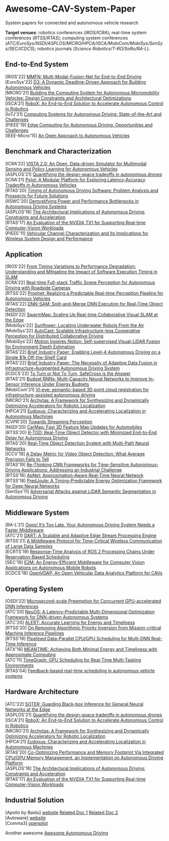 # Awesome-CAV-System-Paper
System papers for connected and autonomous vehicle research

**Target venues**: robotics conferences (*IROS/ICRA*); real-time system conferences (*RTSS/RTAS*); computing system conferences (*ATC/EuroSys/NSDI/ASPLOS/MICRO/HPCA/ISCA/MobiCom/MobiSys/SenSys/SEC/ICDCS*); robotics journals (*Science Robotics/T-RO/SoRo/RA-L*).

## End-to-End System
[IROS'22] [MMFN: Multi-Modal-Fusion-Net for End-to-End Driving](https://arxiv.org/pdf/2207.00186.pdf) </br>
[EuroSys'22] [D3: A Dynamic Deadline-Driven Approach for Building Autonomous Vehicles](https://dl.acm.org/doi/pdf/10.1145/3492321.3519576) </br>
[MICRO'21] [Building the Computing System for Autonomous Micromobility Vehicles: Design Constraints and Architectural Optimizations](https://ieeexplore.ieee.org/stamp/stamp.jsp?tp=&arnumber=9251973) </br>
[ISCA'21] [RoboX: An End-to-End Solution to Accelerate Autonomous Control in Robotics](https://ieeexplore.ieee.org/document/8416849) </br>
[IoTJ'21] [Computing Systems for Autonomous Driving: State-of-the-Art and Challenges](https://www.weisongshi.org/papers/liu21-CSAD.pdf) </br>
[PIEEE'19] [Edge Computing for Autonomous Driving: Opportunities and Challenges](https://www.weisongshi.org/papers/liu19-EdgeAV.pdf) </br>
[IEEE-Micro'15] [An Open Approach to Autonomous Vehicles](https://ieeexplore.ieee.org/stamp/stamp.jsp?tp=&arnumber=7368032) </br>

## Benchmark and Characterization
[ICRA'22] [VISTA 2.0: An Open, Data-driven Simulator for Multimodal Sensing and Policy Learning for Autonomous Vehicles](https://arxiv.org/pdf/2111.12083.pdf) </br>
[ASPLOS'21] [Quantifying the design-space tradeoffs in autonomous drones](https://dl.acm.org/doi/pdf/10.1145/3445814.3446721) </br>
[ICRA'21] [Pylot: A Modular Platform for Exploring Latency-Accuracy Tradeoffs in Autonomous Vehicles](https://ieeexplore.ieee.org/stamp/stamp.jsp?tp=&arnumber=9561747) </br>
[RTAS'20] [Timing of Autonomous Driving Software: Problem Analysis and Prospects for Future Solutions](https://ieeexplore.ieee.org/abstract/document/9113112) </br>
[IISWC'20] [Demystifying Power and Performance Bottlenecks in Autonomous Driving Systems](https://upcommons.upc.edu/bitstream/handle/2117/334539/Demystifying%20power%20and%20performance%20bottlenecks%20in%20autonomous%20driving%20systems.pdf;jsessionid=BE2D046004B6F65E52A26F52AD0A3CDE?sequence=1) </br>
[ASPLOS'18] [The Architectural Implications of Autonomous Driving: Constraints and Acceleration](https://dl.acm.org/doi/pdf/10.1145/3173162.3173191) </br>
[RTAS'17] [An Evaluation of the NVIDIA TX1 for Supporting Real-time Computer-Vision Workloads](https://ieeexplore.ieee.org/abstract/document/7939053) </br>
[PIEEE'11] [Vehicular Channel Characterization and Its Implications for Wireless System Design and Performance](https://thomaszemen.org/papers/Mecklenbraeuker11_ProceedingsIEEE.pdf)

## Application
[IROS'22] [From Timing Variations to Performance Degradation: Understanding and Mitigating the Impact of Software Execution Timing in SLAM](https://cybersecurity.seas.wustl.edu/paper/ao-iros22.pdf) </br>
[ICRA'22] [Real-time Full-stack Traffic Scene Perception for Autonomous Driving with Roadside Cameras](https://arxiv.org/pdf/2206.09770.pdf) </br>
[RTSS'22] [Prophet: Realizing a Predictable Real-time Perception Pipeline for Autonomous Vehicles](https://www.weisongshi.org/papers/liu22-prophet.pdf) </br>
[RTAS'22] [DNN-SAM: Split-and-Merge DNN Execution for Real-Time Object Detection](https://ieeexplore.ieee.org/abstract/document/9804671) </br>
[NSDI'22] [SwarmMap: Scaling Up Real-time Collaborative Visual SLAM at the Edge](https://www.usenix.org/conference/nsdi22/presentation/xu) </br>
[MobiSys'22] [Sunflower: Locating Underwater Robots From the Air](https://dl.acm.org/doi/pdf/10.1145/3498361.3539773) </br>
[MobiSys'22] [AutoCast: Scalable Infrastructure-less Cooperative Perception for Distributed Collaborative Driving](https://dl.acm.org/doi/pdf/10.1145/3498361.3538925) </br>
[MobiSys'22] [Motion Inspires Notion: Self-supervised Visual-LiDAR Fusion for Environment Depth Estimation](https://dl.acm.org/doi/pdf/10.1145/3498361.3538918) </br>
[RTAS'22] [Brief Industry Paper: Enabling Level-4 Autonomous Driving on a Single $1k Off-the-Shelf Card](https://ieeexplore.ieee.org/stamp/stamp.jsp?tp=&arnumber=9804610) </br>
[RTAS'22] [Brief Industry Paper: The Necessity of Adaptive Data Fusion in Infrastructure-Augmented Autonomous Driving System](https://ieeexplore.ieee.org/stamp/stamp.jsp?tp=&arnumber=9804585) </br>
[ICDCS'22] [To Turn or Not To Turn, SafeCross is the Answer](https://www.weisongshi.org/papers/wu22-SafeCross.pdf) </br>
[RTAS'21] [Budget RNNs: Multi-Capacity Neural Networks to Improve In-Sensor Inference Under Energy Budgets](https://par.nsf.gov/servlets/purl/10294870) </br>
[MobiCom'21] [VI-eye: semantic-based 3D point cloud registration for infrastructure-assisted autonomous driving](https://aiot.ie.cuhk.edu.hk/papers/VI_Eye.pdf) </br>
[MICRO'21] [Archytas: A Framework for Synthesizing and Dynamically Optimizing Accelerators for Robotic Localization](https://dl.acm.org/doi/pdf/10.1145/3466752.3480077) </br>
[HPCA'21] [Eudoxus: Characterizing and Accelerating Localization in Autonomous Machines](https://arxiv.org/pdf/2012.01353.pdf) </br>
[CVPR'20] [Towards Streaming Perception](https://arxiv.org/pdf/2005.10420.pdf) </br>
[NSDI'20] [CarMap: Fast 3D Feature Map Updates for Automobiles](https://www.usenix.org/system/files/nsdi20-paper-ahmad.pdf) </br>
[RTSS'20] [R-TOD: Real-Time Object Detector with Minimized End-to-End Delay for Autonomous Driving](https://ieeexplore.ieee.org/stamp/stamp.jsp?tp=&arnumber=9355528) </br>
[RTAS'20] [Real-Time Object Detection System with Multi-Path Neural Networks](https://ieeexplore.ieee.org/abstract/document/9113124) </br>
[ICCV'19] [A Delay Metric for Video Object Detection: What Average Precision Fails to Tell](https://arxiv.org/pdf/1908.06368.pdf) </br>
[RTAS'19] [Re-Thinking CNN Frameworks for Time-Sensitive Autonomous-Driving Applications: Addressing an Industrial Challenge](https://ieeexplore.ieee.org/abstract/document/8743176) </br>
[RTSS'18] [ApNet: Approximation-Aware Real-Time Neural Network](https://ieeexplore.ieee.org/stamp/stamp.jsp?tp=&arnumber=8603193) </br>
[RTSS'18] [PredJoule: A Timing-Predictable Energy Optimization Framework for Deep Neural Networks](https://ieeexplore.ieee.org/abstract/document/8603196) </br>
[SenSys'11] [Adversarial Attacks against LiDAR Semantic Segmentation in Autonomous Driving](https://dl.acm.org/doi/pdf/10.1145/3485730.3485935) </br>

## Middleware System

[RA-L'21] [Oops! It’s Too Late. Your Autonomous Driving System Needs a Faster Middleware](https://weisongshi.org/papers/wu21-RAL.pdf) </br>
[ATC'21] [DART: A Scalable and Adaptive Edge Stream Processing Engine](https://www.usenix.org/conference/atc21/presentation/liu) </br>
[RTSS'21] [A Middleware Protocol for Time-Critical Wireless Communication of Large Data Samples](https://ieeexplore.ieee.org/stamp/stamp.jsp?tp=&arnumber=9622332) </br>
[ECRTS'19] [Response-Time Analysis of ROS 2 Processing Chains Under Reservation-Based Scheduling](https://drops.dagstuhl.de/opus/volltexte/2019/10743/pdf/LIPIcs-ECRTS-2019-6.pdf)</br>
[SEC'19] [E2M: An Energy-Efficient Middleware for Computer Vision Applications on Autonomous Mobile Robots](https://www.weisongshi.org/papers/liu19-E2M.pdf) </br>
[ICDCS'18] [OpenVDAP: An Open Vehicular Data Analytics Platform for CAVs](https://www.weisongshi.org/papers/zhang18-OpenVDAP.pdf) </br>

## Operating System
[OSDI'22] [Microsecond-scale Preemption for Concurrent GPU-accelerated DNN Inferences](https://www.usenix.org/system/files/osdi22-han.pdf) </br>
[ATC'20] [NeuOS: A Latency-Predictable Multi-Dimensional Optimization Framework for DNN-driven Autonomous Systems](https://www.usenix.org/system/files/atc20-bateni.pdf) </br>
[ATC'20] [ALERT: Accurate Learning for Energy and Timeliness](https://www.usenix.org/conference/atc20/presentation/wan) </br>
[RTSS'20] [On Removing Algorithmic Priority Inversion from Mission-critical Machine Inference Pipelines](https://ieeexplore.ieee.org/stamp/stamp.jsp?tp=&arnumber=9355507) </br>
[RTSS'19] [Pipelined Data-Parallel CPU/GPU Scheduling for Multi-DNN Real-Time Inference](https://ieeexplore.ieee.org/abstract/document/9052147) </br>
[ATX'16] [MEANTIME: Achieving Both Minimal Energy and Timeliness with Approximate Computing](https://www.usenix.org/system/files/conference/atc16/atc16-paper-farrell.pdf) </br>
[ATC'11] [TimeGraph: GPU Scheduling for Real-Time Multi-Tasking Environments](https://www.usenix.org/legacy/events/atc11/tech/final_files/Kato.pdf) </br>
[RTAS'04] [Feedback-based real-time scheduling in autonomous vehicle systems](https://ieeexplore.ieee.org/abstract/document/1317277) </br>

## Hardware Architecture
[ATC'22] [SOTER: Guarding Black-box Inference for General Neural Networks at the Edge](https://www.usenix.org/conference/atc22/presentation/shen) </br>
[ASPLOS'21] [Quantifying the design-space tradeoffs in autonomous drones](https://dl.acm.org/doi/pdf/10.1145/3445814.3446721) </br>
[ISCA'21] [RoboX: An End-to-End Solution to Accelerate Autonomous Control in Robotics](https://ieeexplore.ieee.org/document/8416849) </br>
[MICRO'21] [Archytas: A Framework for Synthesizing and Dynamically Optimizing Accelerators for Robotic Localization](https://dl.acm.org/doi/pdf/10.1145/3466752.3480077) </br>
[HPCA'21] [Eudoxus: Characterizing and Accelerating Localization in Autonomous Machines](https://arxiv.org/pdf/2012.01353.pdf) </br>
[RTAS'20] [Co-Optimizing Performance and Memory Footprint Via Integrated CPU/GPU Memory Management, an Implementation on Autonomous Driving Platform](https://ieeexplore.ieee.org/abstract/document/9113098) </br>
[ASPLOS'18] [The Architectural Implications of Autonomous Driving: Constraints and Acceleration](https://dl.acm.org/doi/pdf/10.1145/3173162.3173191) </br>
[RTAS'17] [An Evaluation of the NVIDIA TX1 for Supporting Real-time Computer-Vision Workloads](https://ieeexplore.ieee.org/abstract/document/7939053) </br>

## Industrial Solution
[Apollo by Baidu] [website](https://developer.apollo.auto/) [Related Doc 1](https://github.com/daohu527/dig-into-apollo) [Related Doc 2](https://blog.csdn.net/qq_25762163/category_9599333.html) </br>
[Autoware] [website](https://www.autoware.org/) </br>
[Comma3] [openpilot](https://github.com/commaai/openpilot) </br>


Another awesome [Awesome Autonomous Driving](https://github.com/autonomousdrivingkr/Awesome-Autonomous-Driving)
